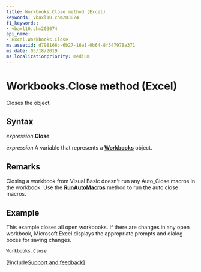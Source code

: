 ```yaml
---
title: Workbooks.Close method (Excel)
keywords: vbaxl10.chm203074
f1_keywords:
- vbaxl10.chm203074
api_name:
- Excel.Workbooks.Close
ms.assetid: d798166c-6b27-16a1-0b64-8f547978e371
ms.date: 05/18/2019
ms.localizationpriority: medium
---
```



# Workbooks.Close method (Excel)

Closes the object.


## Syntax

_expression_.**Close**

_expression_ A variable that represents a **[Workbooks](Excel.Workbooks.md)** object.


## Remarks

Closing a workbook from Visual Basic doesn't run any Auto_Close macros in the workbook. Use the **[RunAutoMacros](Excel.Workbook.RunAutoMacros.md)** method to run the auto close macros.


## Example

This example closes all open workbooks. If there are changes in any open workbook, Microsoft Excel displays the appropriate prompts and dialog boxes for saving changes.

```vb
Workbooks.Close
```




[!include[Support and feedback](~/includes/feedback-boilerplate.md)]
